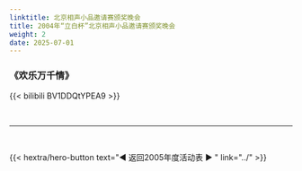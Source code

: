 ```yaml
---
linktitle: 北京相声小品邀请赛颁奖晚会
title: 2004年“立白杯”北京相声小品邀请赛颁奖晚会
weight: 2
date: 2025-07-01
---
```


### 《欢乐万千情》

{{< bilibili BV1DDQtYPEA9 >}}


<br>
<hr>
<br>


{{< hextra/hero-button text="◀ 返回2005年度活动表 ▶ " link="../" >}}